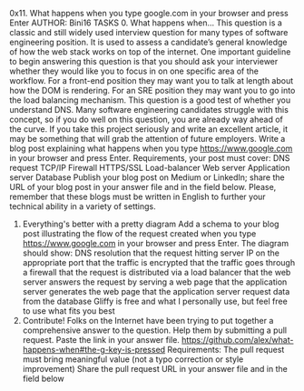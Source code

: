 0x11. What happens when you type google.com in your browser and press Enter
AUTHOR: Bini16
TASKS
0. What happens when...
This question is a classic and still widely used interview question for many types of software engineering position. It is used to assess a candidate’s general knowledge of how the web stack works on top of the internet. One important guideline to begin answering this question is that you should ask your interviewer whether they would like you to focus in on one specific area of the workflow. For a front-end position they may want you to talk at length about how the DOM is rendering. For an SRE position they may want you to go into the load balancing mechanism.
This question is a good test of whether you understand DNS. Many software engineering candidates struggle with this concept, so if you do well on this question, you are already way ahead of the curve. If you take this project seriously and write an excellent article, it may be something that will grab the attention of future employers.
Write a blog post explaining what happens when you type https://www.google.com in your browser and press Enter.
Requirements, your post must cover:
DNS request
TCP/IP
Firewall
HTTPS/SSL
Load-balancer
Web server
Application server
Database
Publish your blog post on Medium or LinkedIn; share the URL of your blog post in your answer file and in the field below.
Please, remember that these blogs must be written in English to further your technical ability in a variety of settings.
1. Everything's better with a pretty diagram
Add a schema to your blog post illustrating the flow of the request created when you type https://www.google.com in your browser and press Enter.
The diagram should show:
DNS resolution
that the request hitting server IP on the appropriate port
that the traffic is encrypted
that the traffic goes through a firewall
that the request is distributed via a load balancer
that the web server answers the request by serving a web page
that the application server generates the web page
that the application server request data from the database
Gliffy is free and what I personally use, but feel free to use what fits you best
2. Contribute!
Folks on the Internet have been trying to put together a comprehensive answer to the question. Help them by submitting a pull request. Paste the link in your answer file.
https://github.com/alex/what-happens-when#the-g-key-is-pressed
Requirements:
The pull request must bring meaningful value (not a typo correction or style improvement)
Share the pull request URL in your answer file and in the field below
